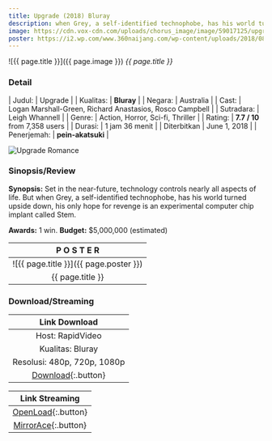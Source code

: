 ```yaml
---
title: Upgrade (2018) Bluray
description: when Grey, a self-identified technophobe, has his world turned upside down..
image: https://cdn.vox-cdn.com/uploads/chorus_image/image/59017125/upgrade_124969_1.0.jpg
poster: https://i2.wp.com/www.360naijang.com/wp-content/uploads/2018/08/Upgrade-2018-Yagiloadedng.net_.jpg
---
```


![{{ page.title }}]({{ page.image }})
_{{ page.title }}_

### Detail

| Judul: | Upgrade |
| Kualitas: | **Bluray** |
| Negara: | Australia |
| Cast: | Logan Marshall-Green, Richard Anastasios, Rosco Campbell |
| Sutradara: | Leigh Whannell | 
| Genre: | Action, Horror, Sci-fi, Thriller |
| Rating: | **7.7 / 10** from 7,358 users |
| Durasi: | 1 jam 36 menit |
| Diterbitkan | June 1, 2018 |
| Penerjemah: | **pein-akatsuki** |

![Upgrade Romance](https://cdn.traileraddict.com/content/screencap/123189.jpg)

### Sinopsis/Review

**Synopsis:** Set in the near-future, technology controls nearly all aspects of life. But when Grey, a self-identified technophobe, has his world turned upside down, his only hope for revenge is an experimental computer chip implant called Stem.

**Awards:** 1 win.
**Budget:** $5,000,000 (estimated)

| P O S T E R |
|:---:|
| ![{{ page.title }}]({{ page.poster }}) |
| {{ page.title }} |

### Download/Streaming

| Link Download |
|:---:|
| Host: RapidVideo |
| Kualitas: Bluray |
| Resolusi: 480p, 720p, 1080p |
| [Download](https://safelink.knoacc.org/#QV9N2){:.button} |

| Link Streaming |
|:---:|
| [OpenLoad](https://safelink.knoacc.org/#Z4MHE){:.button} |
| [MirrorAce](https://safelink.knoacc.org/#Wyu8g){:.button} |
